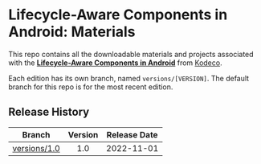 # Lifecycle-Aware Components in Android: Materials


This repo contains all the downloadable materials and projects associated with the **[Lifecycle-Aware Components in Android](https://www.kodeco.com/34718715-lifecycle-aware-components-in-android)** from [Kodeco](https://www.kodeco.com).

Each edition has its own branch, named `versions/[VERSION]`. The default branch for this repo is for the most recent edition.

## Release History

| Branch                                                                                  | Version | Release Date |
| --------------------------------------------------------------------------------------- |:-------:|:------------:|
| [versions/1.0](https://github.com/kodecocodes/video-lacj-materials/tree/versions/1.0) | 1.0     | 2022-11-01   |
